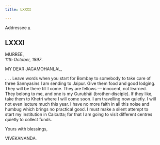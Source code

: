 ```yaml
---
title: LXXXI

---
```





  

  
Addressee [»](../../volume_9/letters_fifth_series/121_jagmohan.htm)

## LXXXI

MURREE,  
*11th October, 1897*.

MY DEAR JAGAMOHANLAL,

. . . Leave words when you start for Bombay to somebody to take care of
three Sannyasins I am sending to Jaipur. Give them food and good
lodging. They will be there till I come. They are fellows — innocent,
not learned. They belong to me, and one is my Gurubhāi
(brother-disciple). If they like, take them to Khetri where I will come
soon. I am travelling now quietly. I will not even lecture much this
year. I have no more faith in all this noise and humbug which brings no
practical good. I must make a silent attempt to start my institution in
Calcutta; for that I am going to visit different centres quietly to
collect funds.

Yours with blessings,

VIVEKANANDA.


